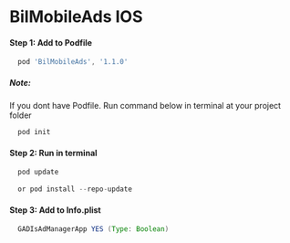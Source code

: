 # BilMobileAds IOS

#### Step 1: Add to Podfile
```gradle
  pod 'BilMobileAds', '1.1.0'
```
##### Note:
If you dont have Podfile. Run command below in terminal at your project folder
```gradle
  pod init
```
#### Step 2: Run in terminal
```gradle
  pod update
  
  or pod install --repo-update
```

#### Step 3: Add to Info.plist
```gradle
  GADIsAdManagerApp YES (Type: Boolean)
```
